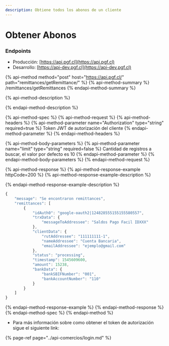 ```yaml
---
description: Obtiene todos los abonos de un cliente
---
```


# Obtener Abonos

### Endpoints

* Producción: [https://api.pgf.cl](https://api.pgf.cl)
* Desarrollo: [https://api-dev.pgf.cl](https://api-dev.pgf.cl)

{% api-method method="post" host="https://api.pgf.cl/" path="remittances/getRemittance/" %}
{% api-method-summary %}
/remittances/getRemittances
{% endapi-method-summary %}

{% api-method-description %}

{% endapi-method-description %}

{% api-method-spec %}
{% api-method-request %}
{% api-method-headers %}
{% api-method-parameter name="Authorization" type="string" required=true %}
Token JWT de autorización del cliente
{% endapi-method-parameter %}
{% endapi-method-headers %}

{% api-method-body-parameters %}
{% api-method-parameter name="limit" type="string" required=false %}
Cantidad de registros a buscar, el valor por defecto es 10
{% endapi-method-parameter %}
{% endapi-method-body-parameters %}
{% endapi-method-request %}

{% api-method-response %}
{% api-method-response-example httpCode=200 %}
{% api-method-response-example-description %}

{% endapi-method-response-example-description %}

```javascript
{
    "message": "Se encontraron remittances",
    "remittances": [
        {
            "idAuth0": "google-oauth2|124828555155155580557",
            "trxData": {
                "messageToAddressee": "Saldos Pago Facil IDXXX"
            },
            "clientData": {
                "rutAddressee": "111111111-1",
                "nameAddressee": "Cuenta Bancaria",
                "emailAddressee": "ejemplo@gmail.com"
            },
            "status": "processing",
            "timestamp": 1545609600,
            "amount": 15238,
            "bankData": {
                "bankSBIFNumber": "001",
                "bankAccountNumber": "110"
            }
        }
    ]
}
```
{% endapi-method-response-example %}
{% endapi-method-response %}
{% endapi-method-spec %}
{% endapi-method %}

* Para más información sobre como obtener el token de autorización sigue el siguiente link:

{% page-ref page="../api-comercios/login.md" %}

